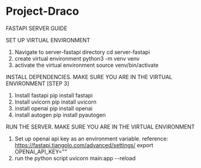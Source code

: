 # Project-Draco

FASTAPI SERVER GUIDE

SET UP VIRTUAL ENVIRONMENT

1. Navigate to server-fastapi directory
   cd server-fastapi
2. create virtual environment
   python3 -m venv venv
3. activate the virtual environment
   source venv/bin/activate

INSTALL DEPENDENCIES. MAKE SURE YOU ARE IN THE VIRTUAL ENVIRONMENT [STEP 3]

1. Install fastapi
   pip install fastapi
2. Install uvicorn
   pip install uvicorn
3. install openai
   pip install openai
4. install autogen
   pip install pyautogen

RUN THE SERVER. MAKE SURE YOU ARE IN THE VIRTUAL ENVIRONMENT

1. Set up openai api key as an environment variable. reference: https://fastapi.tiangolo.com/advanced/settings/
   export OPENAI_API_KEY="<YOUR API KEY>"
2. run the python script
   uvicorn main:app --reload

